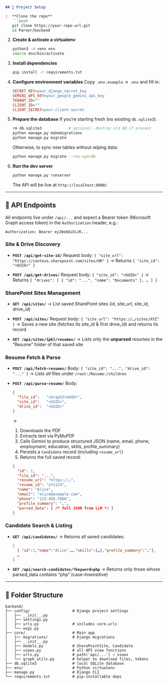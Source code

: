 
````markdown
## 🚀 Project Setup

1. **Clone the repo**  
   ```bash
   git clone https://your-repo-url.git
   cd Parser/backend
````

2. **Create & activate a virtualenv**

   ```bash
   python3 -m venv env
   source env/bin/activate
   ```

3. **Install dependencies**

   ```bash
   pip install -r requirements.txt
   ```

4. **Configure environment variables**
   Copy `.env.example` → `.env` and fill in:

   ```ini
   SECRET_KEY=your_django_secret_key
   GEMINI_API_KEY=your_google_gemini_api_key
   TENANT_ID=""
   CLIENT_ID=""
   CLIENT_SECRET=your-client-secret
   ```

5. **Prepare the database**
   If you’re starting fresh (no existing `db.sqlite3`):

   ```bash
   rm db.sqlite3            # optional: destroy old DB if present
   python manage.py makemigrations
   python manage.py migrate
   ```

   Otherwise, to sync new tables without wiping data:

   ```bash
   python manage.py migrate --run-syncdb
   ```

6. **Run the dev server**

   ```bash
   python manage.py runserver
   ```

   The API will be live at `http://localhost:8000/`

---

## 🔗 API Endpoints

All endpoints live under `/api/...` and expect a Bearer token (Microsoft Graph access token) in the `Authorization` header, e.g.:

```
Authorization: Bearer eyJ0eXAiOiJK...
```

### Site & Drive Discovery

* **`POST /api/get-site-id/`**
  Request body: `{ "site_url": "https://contoso.sharepoint.com/sites/HR" }`
  → Returns `{ "site_id": "<GUID>" }`

* **`POST /api/get-drives/`**
  Request body: `{ "site_id": "<GUID>" }`
  → Returns `{ "drives": [ { "id": "...", "name": "Documents" }, … ] }`

### SharePoint Sites Management

* **`GET /api/sites/`**
  → List saved SharePoint sites (id, site\_url, site\_id, drive\_id)

* **`POST /api/sites/`**
  Request body: `{ "site_url": "https://…/sites/XYZ" }`
  → Saves a new site (fetches its site\_id & first drive\_id) and returns its record

* **`GET /api/sites/{pk}/resumes/`**
  → Lists only the **unparsed** resumes in the “Resume” folder of that saved site

### Resume Fetch & Parse

* **`POST /api/fetch-resumes/`**
  Body: `{ "site_id": "...", "drive_id": "..." }`
  → Lists *all* files under `/root:/Resume:/children`

* **`POST /api/parse-resume/`**
  Body:

  ```json
  {
    "file_id":   "<GraphItemID>",
    "site_id":   "<GUID>",
    "drive_id":  "<GUID>"
  }
  ```

  →

  1. Downloads the PDF
  2. Extracts text via PyMuPDF
  3. Calls Gemini to produce structured JSON (name, email, phone, employment, education, skills, profile\_summary)
  4. Persists a `Candidate` record (including `resume_url`)
  5. Returns the full saved record:

  ```json
  {
    "id": 1,
    "file_id": "...",
    "resume_url": "https://…",
    "resume_id": "xYz123",
    "name": "Alice",
    "email": "alice@example.com",
    "phone": "123-456-7890",
    "profile_summary": "…",
    "parsed_data": { /* full JSON from LLM */ }
  }
  ```

### Candidate Search & Listing

* **`GET /api/candidates/`**
  → Returns all saved candidates:

  ```json
  [
    { "id":1,"name":"Alice",…,"skills":{…},"profile_summary":"…"},
    …
  ]
  ```

* **`GET /api/search-candidates/?keyword=php`**
  → Returns only those whose parsed\_data contains “php” (case-insensitive)

---

## 📂 Folder Structure

```
backend/
├── config/                   # Django project settings
│   ├── __init__.py
│   ├── settings.py
│   ├── urls.py               # includes core.urls
│   └── wsgi.py
├── core/                     # Main app
│   ├── migrations/           # Django migrations
│   ├── __init__.py
│   ├── models.py             # SharePointSite, Candidate
│   ├── views.py              # all API view functions
│   ├── urls.py               # path('api/...') → views
│   └── graph_utils.py        # helper to download files, tokens
├── db.sqlite3                # local SQLite database
├── env/                      # Python virtualenv
├── manage.py                 # Django CLI
└── requirements.txt          # pip-installable deps
```
